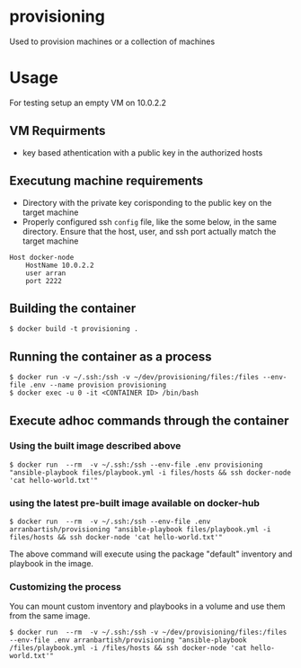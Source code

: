 # provisioning
Used to provision machines or a collection of machines


# Usage
For testing setup an empty VM on 10.0.2.2

## VM Requirments

 - key based athentication with a public key in the authorized hosts

## Executung machine requirements

- Directory with the private key corisponding to the public key on the target machine
- Properly configured ssh `config` file, like the some below, in the same directory. Ensure that the host, user, and ssh port actually match the target machine
```
Host docker-node
    HostName 10.0.2.2
    user arran
    port 2222
```

## Building the container

```
$ docker build -t provisioning .
```

## Running the container as a process

```
$ docker run -v ~/.ssh:/ssh -v ~/dev/provisioning/files:/files --env-file .env --name provision provisioning
$ docker exec -u 0 -it <CONTAINER ID> /bin/bash
```
## Execute adhoc commands through the container

### Using the built image described above

```
$ docker run  --rm  -v ~/.ssh:/ssh --env-file .env provisioning "ansible-playbook files/playbook.yml -i files/hosts && ssh docker-node 'cat hello-world.txt'"
```

### using the latest pre-built image available on docker-hub

```
$ docker run  --rm  -v ~/.ssh:/ssh --env-file .env arranbartish/provisioning "ansible-playbook files/playbook.yml -i files/hosts && ssh docker-node 'cat hello-world.txt'"
```

The above command will execute using the package "default" inventory and playbook in the image.

### Customizing the process

You can mount custom inventory and playbooks in a volume and use them from the same image.

```
$ docker run  --rm  -v ~/.ssh:/ssh -v ~/dev/provisioning/files:/files --env-file .env arranbartish/provisioning "ansible-playbook /files/playbook.yml -i /files/hosts && ssh docker-node 'cat hello-world.txt'"
```
